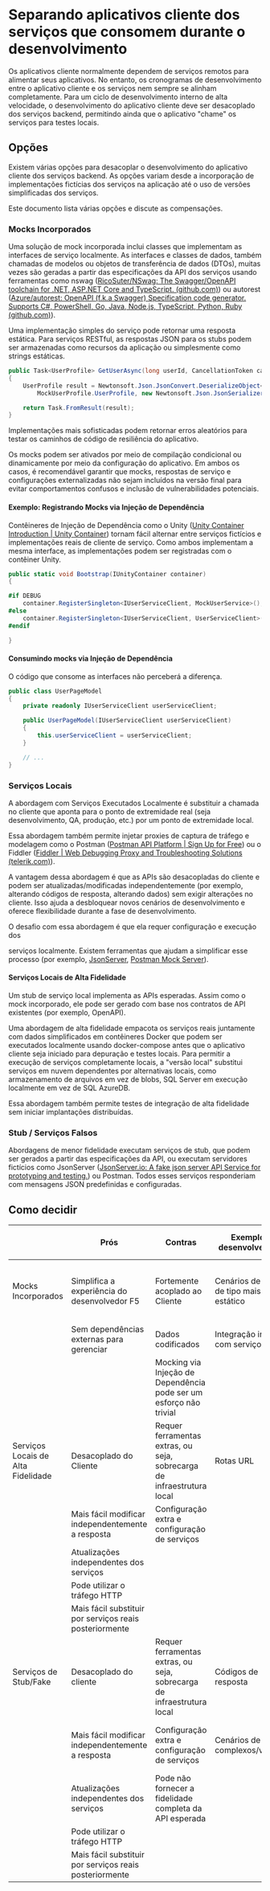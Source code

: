 # Separando aplicativos cliente dos serviços que consomem durante o desenvolvimento

Os aplicativos cliente normalmente dependem de serviços remotos para alimentar seus aplicativos. No entanto, os cronogramas de desenvolvimento entre o aplicativo cliente e os serviços nem sempre se alinham completamente. Para um ciclo de desenvolvimento interno de alta velocidade, o desenvolvimento do aplicativo cliente deve ser desacoplado dos serviços backend, permitindo ainda que o aplicativo "chame" os serviços para testes locais.

## Opções

Existem várias opções para desacoplar o desenvolvimento do aplicativo cliente dos serviços backend. As opções variam desde a incorporação de implementações fictícias dos serviços na aplicação até o uso de versões simplificadas dos serviços.

Este documento lista várias opções e discute as compensações.

### Mocks Incorporados

Uma solução de mock incorporada inclui classes que implementam as interfaces de serviço localmente. As interfaces e classes de dados, também chamadas de modelos ou objetos de transferência de dados (DTOs), muitas vezes são geradas a partir das especificações da API dos serviços usando ferramentas como nswag ([RicoSuter/NSwag: The Swagger/OpenAPI toolchain for .NET, ASP.NET Core and TypeScript. (github.com)](https://github.com/RicoSuter/NSwag)) ou autorest ([Azure/autorest: OpenAPI (f.k.a Swagger) Specification code generator. Supports C#, PowerShell, Go, Java, Node.js, TypeScript, Python, Ruby (github.com)](https://github.com/Azure/AutoRest)).

Uma implementação simples do serviço pode retornar uma resposta estática. Para serviços RESTful, as respostas JSON para os stubs podem ser armazenadas como recursos da aplicação ou simplesmente como strings estáticas.

```cs
public Task<UserProfile> GetUserAsync(long userId, CancellationToken cancellationToken)
{
    UserProfile result = Newtonsoft.Json.JsonConvert.DeserializeObject<UserProfile>(
        MockUserProfile.UserProfile, new Newtonsoft.Json.JsonSerializerSettings());

    return Task.FromResult(result);
}
```

Implementações mais sofisticadas podem retornar erros aleatórios para testar os caminhos de código de resiliência do aplicativo.

Os mocks podem ser ativados por meio de compilação condicional ou dinamicamente por meio da configuração do aplicativo. Em ambos os casos, é recomendável garantir que mocks, respostas de serviço e configurações externalizadas não sejam incluídos na versão final para evitar comportamentos confusos e inclusão de vulnerabilidades potenciais.

#### Exemplo: Registrando Mocks via Injeção de Dependência

Contêineres de Injeção de Dependência como o Unity ([Unity Container Introduction \| Unity Container](http://unitycontainer.org/articles/introduction.html)) tornam
fácil alternar entre serviços fictícios e implementações reais de cliente de serviço. Como ambos implementam a mesma interface, as implementações podem ser registradas com o contêiner Unity.

```cs
public static void Bootstrap(IUnityContainer container)
{

#if DEBUG
    container.RegisterSingleton<IUserServiceClient, MockUserService>();
#else
    container.RegisterSingleton<IUserServiceClient, UserServiceClient>();
#endif

}
```

#### Consumindo mocks via Injeção de Dependência

O código que consome as interfaces não perceberá a diferença.

```cs
public class UserPageModel
{
    private readonly IUserServiceClient userServiceClient;

    public UserPageModel(IUserServiceClient userServiceClient)
    {
        this.userServiceClient = userServiceClient;
    }

    // ...
}
```

### Serviços Locais

A abordagem com Serviços Executados Localmente é substituir a chamada no cliente que aponta para o ponto de extremidade real (seja desenvolvimento, QA, produção, etc.) por um ponto de extremidade local.

Essa abordagem também permite injetar proxies de captura de tráfego e modelagem como o Postman ([Postman API Platform \| Sign Up for Free](https://www.postman.com/)) ou o Fiddler ([Fiddler \| Web Debugging Proxy and Troubleshooting Solutions (telerik.com)](https://www.telerik.com/fiddler)).

A vantagem dessa abordagem é que as APIs são desacopladas do cliente e podem ser atualizadas/modificadas independentemente (por exemplo, alterando códigos de resposta, alterando dados) sem exigir alterações no cliente. Isso ajuda a desbloquear novos cenários de desenvolvimento e oferece flexibilidade durante a fase de desenvolvimento.

O desafio com essa abordagem é que ela requer configuração e execução dos

 serviços localmente. Existem ferramentas que ajudam a simplificar esse processo (por exemplo, [JsonServer](https://www.npmjs.com/package/json-server), [Postman Mock Server](https://learning.postman.com/docs/designing-and-developing-your-api/mocking-data/setting-up-mock/)).

#### Serviços Locais de Alta Fidelidade

Um stub de serviço local implementa as APIs esperadas. Assim como o mock incorporado, ele pode ser gerado com base nos contratos de API existentes (por exemplo, OpenAPI).

Uma abordagem de alta fidelidade empacota os serviços reais juntamente com dados simplificados em contêineres Docker que podem ser executados localmente usando docker-compose antes que o aplicativo cliente seja iniciado para depuração e testes locais. Para permitir a execução de serviços completamente locais, a "versão local" substitui serviços em nuvem dependentes por alternativas locais, como armazenamento de arquivos em vez de blobs, SQL Server em execução localmente em vez de SQL AzureDB.

Essa abordagem também permite testes de integração de alta fidelidade sem iniciar implantações distribuídas.

### Stub / Serviços Falsos

Abordagens de menor fidelidade executam serviços de stub, que podem ser gerados a partir das especificações da API, ou executam servidores fictícios como JsonServer ([JsonServer.io: A fake json server API Service for prototyping and testing.](https://www.jsonserver.io/)) ou Postman. Todos esses serviços responderiam com mensagens JSON predefinidas e configuradas.

## Como decidir

|                | Prós                                   | Contras                        | Exemplo ao desenvolver para:    | Exemplo de quando não usar                       |
|----------------|----------------------------------------|-----------------------------|---------------------------------|-----------------------------------------------|
| Mocks Incorporados | Simplifica a experiência do desenvolvedor F5 | Fortemente acoplado ao Cliente | Cenários de dados de tipo mais estático | Testes (por exemplo, testes unitários, testes de integração) |
|| Sem dependências externas para gerenciar | Dados codificados | Integração inicial com serviços |
| | | Mocking via Injeção de Dependência pode ser um esforço não trivial | | |
| Serviços Locais de Alta Fidelidade | Desacoplado do Cliente | Requer ferramentas extras, ou seja, sobrecarga de infraestrutura local | Rotas URL | Quando os contratos da API não estão disponíveis |
| | Mais fácil modificar independentemente a resposta | Configuração extra e configuração de serviços | | |
| | Atualizações independentes dos serviços | | | |
| | Pode utilizar o tráfego HTTP | | | |
| | Mais fácil substituir por serviços reais posteriormente | | | |
| Serviços de Stub/Fake | Desacoplado do cliente | Requer ferramentas extras, ou seja, sobrecarga de infraestrutura local | Códigos de resposta | Quando os contratos da API estão disponíveis |
| | Mais fácil modificar independentemente a resposta | Configuração extra e configuração de serviços | Cenários de dados complexos/variáveis | Quando os contratos da API não estão disponíveis |
| | Atualizações independentes dos serviços | Pode não fornecer a fidelidade completa da API esperada | | |
| | Pode utilizar o tráfego HTTP | | | |
| | Mais fácil substituir por serviços reais posteriormente | | | |
